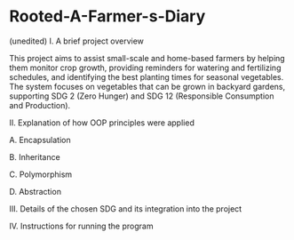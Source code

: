 # Rooted-A-Farmer-s-Diary 
(unedited)
I. A brief project overview

  This project aims to assist small-scale and home-based farmers by helping them monitor crop growth, providing reminders for watering and fertilizing schedules, and identifying the best planting times for seasonal vegetables. The system focuses on vegetables that can be grown in backyard gardens, supporting SDG 2 (Zero Hunger) and SDG 12 (Responsible Consumption and Production).

II. Explanation of how OOP principles were applied

  A. Encapsulation
  
  B. Inheritance
  
  C. Polymorphism
  
  D. Abstraction

III. Details of the chosen SDG and its integration into the project

IV. Instructions for running the program
